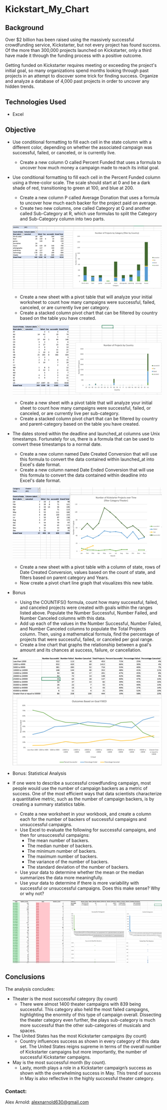 # Kickstart_My_Chart

## Background
Over $2 billion has been raised using the massively successful crowdfunding service, Kickstarter, but not every project has found success. Of the more than 300,000 projects launched on Kickstarter, only a third have made it through the funding process with a positive outcome.

Getting funded on Kickstarter requires meeting or exceeding the project's initial goal, so many organizations spend months looking through past projects in an attempt to discover some trick for finding success. Organize and analyze a database of 4,000 past projects in order to uncover any hidden trends.

## Technologies Used
- Excel

## Objective
- Use conditional formatting to fill each cell in the state column with a different color, depending on whether the associated campaign was successful, failed, or canceled, or is currently live.
    - Create a new column O called Percent Funded that uses a formula to uncover how much money a campaign made to reach its initial goal.

- Use conditional formatting to fill each cell in the Percent Funded column using a three-color scale. The scale should start at 0 and be a dark shade of red, transitioning to green at 100, and blue at 200.
    - Create a new column P called Average Donation that uses a formula to uncover how much each backer for the project paid on average.
    - Create two new columns, one called Category at Q and another called Sub-Category at R, which use formulas to split the Category and Sub-Category column into two parts.

    ![Country](images/country.png)

    - Create a new sheet with a pivot table that will analyze your initial worksheet to count how many campaigns were successful, failed, canceled, or are currently live per category.
    - Create a stacked column pivot chart that can be filtered by country based on the table you have created.

    ![Stacked](images/stacked.png)
    - Create a new sheet with a pivot table that will analyze your initial sheet to count how many campaigns were successful, failed, or canceled, or are currently live per sub-category.
    - Create a stacked column pivot chart that can be filtered by country and parent-category based on the table you have created.

- The dates stored within the deadline and launched_at columns use Unix timestamps. Fortunately for us, there is a formula that can be used to convert these timestamps to a normal date.
    - Create a new column named Date Created Conversion that will use this formula to convert the data contained within launched_at into Excel's date format.
    - Create a new column named Date Ended Conversion that will use this formula to convert the data contained within deadline into Excel's date format.

    ![Line](images/line.png)

    - Create a new sheet with a pivot table with a column of state, rows of Date Created Conversion, values based on the count of state, and filters based on parent category and Years.
    - Now create a pivot chart line graph that visualizes this new table.

- Bonus
    - Using the COUNTIFS() formula, count how many successful, failed, and canceled projects were created with goals within the ranges listed above. Populate the Number Successful, Number Failed, and Number Canceled columns with this data.
    - Add up each of the values in the Number Successful, Number Failed, and Number Canceled columns to populate the Total Projects column. Then, using a mathematical formula, find the percentage of projects that were successful, failed, or canceled per goal range.
    - Create a line chart that graphs the relationship between a goal's amount and its chances at success, failure, or cancellation.

    ![Bonus](images/bonus.png)

- Bonus: Statistical Analysis
- If one were to describe a successful crowdfunding campaign, most people would use the number of campaign backers as a metric of success. One of the most efficient ways that data scientists characterize a quantitative metric, such as the number of campaign backers, is by creating a summary statistics table.
    - Create a new worksheet in your workbook, and create a column each for the number of backers of successful campaigns and unsuccessful campaigns.
    - Use Excel to evaluate the following for successful campaigns, and then for unsuccessful campaigns:
        - The mean number of backers.
        - The median number of backers.
        - The minimum number of backers.
        - The maximum number of backers.
        - The variance of the number of backers.
        - The standard deviation of the number of backers.
    - Use your data to determine whether the mean or the median summarizes the data more meaningfully.
    - Use your data to determine if there is more variability with successful or unsuccessful campaigns. Does this make sense? Why or why not?

    ![Stats](images/stat_analysis.png)

## Conclusions
The analysis concludes:
- Theater is the most successful category (by count)
    - There were almost 1400 theater campaigns with 839 being successful. This category also held the most failed campaigns, highlighting the enormity of this type of campaign overall. Dissecting the theater category even further, the plays sub-category is much more successful than the other sub-categories of musicals and spaces.
- The United States has the most Kickstarter campaigns (by count)
    - Country influences success as shown in every category of this data set. The United States reigns supreme in terms of the overall number of Kickstarter campaigns but more importantly, the number of successful Kickstarter campaigns.
- May is the most successful month (by count).
    - Lasty, month plays a role in a Kickstarter campaign’s success as shown with the overwhelming success in May. This trend of success in May is also reflective in the highly successful theater category.

### Contact:
Alex Arnold: alexnarnold630@gmail.com <br>